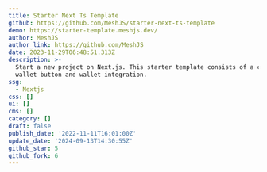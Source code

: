 ```yaml
---
title: Starter Next Ts Template
github: https://github.com/MeshJS/starter-next-ts-template
demo: https://starter-template.meshjs.dev/
author: MeshJS
author_link: https://github.com/MeshJS
date: 2023-11-29T06:48:51.313Z
description: >-
  Start a new project on Next.js. This starter template consists of a connect
  wallet button and wallet integration.
ssg:
  - Nextjs
css: []
ui: []
cms: []
category: []
draft: false
publish_date: '2022-11-11T16:01:00Z'
update_date: '2024-09-13T14:30:55Z'
github_star: 5
github_fork: 6
---
```

